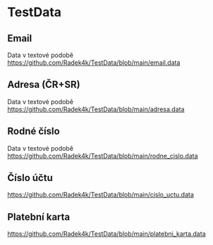 # TestData

## Email
Data v textové podobě
https://github.com/Radek4k/TestData/blob/main/email.data

## Adresa (ČR+SR)
Data v textové podobě
https://github.com/Radek4k/TestData/blob/main/adresa.data

## Rodné číslo
Data v textové podobě
https://github.com/Radek4k/TestData/blob/main/rodne_cislo.data

## Číslo účtu
https://github.com/Radek4k/TestData/blob/main/cislo_uctu.data

## Platební karta
https://github.com/Radek4k/TestData/blob/main/platebni_karta.data
